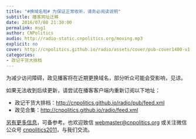 ```yaml
---
title: "#换域名啦# 为保证正常收听，请务必阅读说明"
subtitle: 播客网址迁移
date: 2016/07/08 21:30:00
permalink: msg1
author: CNPolitics
audio: http://radio-static.cnpolitics.org/moving.mp3
explicit: no
cover: http://cnpolitics.github.io/radio/assets/cover/pub-cover1400-v1.0.jpg
categories:
- 政记干货大排档
---
```


为减少访问障碍，政见播客将在近期更换域名，部分听众可能会受影响，见谅。

如果无法收到后续更新，请尝试在播客客户端内重新订阅以下地址：

- 政记干货大排档：<http://cnpolitics.github.io/radio/pub/feed.xml>
- 政见合集：<http://cnpolitics.github.io/radio/feed.xml>

[另有更多信息][url-moving]，可备参考。也欢迎致信 <webmaster@cnpolitics.org> 或关注微信公众号 [cnpolitics2011][wechat-qrcode]，与我们交流。

[url-moving]: https://github.com/cnpolitics/radio/wiki/url-moving
[wechat-qrcode]: http://open.weixin.qq.com/qr/code/?username=cnpolitics2011
